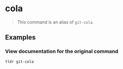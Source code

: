 # cola

> This command is an alias of `git-cola`.

## Examples

### View documentation for the original command

```bash
tldr git-cola
```
